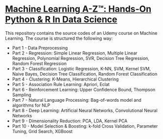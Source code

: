 # [Machine Learning A-Z™: Hands-On Python & R In Data Science](https://www.udemy.com/course/machinelearning/?ranMID=39197&ranEAID=jU79Zysihs4&ranSiteID=jU79Zysihs4-9S2Y3_Z7rbo7Kx2Lzkv7Eg&LSNPUBID=jU79Zysihs4)
This repository contains the source codes of an Udemy course on Machine Learning. The course is structured the following way:
- Part 1 - Data Preprocessing
- Part 2 - Regression: Simple Linear Regression, Multiple Linear Regression, Polynomial Regression, SVR, Decision Tree Regression, Random Forest Regression
- Part 3 - Classification: Logistic Regression, K-NN, SVM, Kernel SVM, Naive Bayes, Decision Tree Classification, Random Forest Classification
- Part 4 - Clustering: K-Means, Hierarchical Clustering
- Part 5 - Association Rule Learning: Apriori, Eclat
- Part 6 - Reinforcement Learning: Upper Confidence Bound, Thompson Sampling
- Part 7 - Natural Language Processing: Bag-of-words model and algorithms for NLP
- Part 8 - Deep Learning: Artificial Neural Networks, Convolutional Neural Networks
- Part 9 - Dimensionality Reduction: PCA, LDA, Kernel PCA
- Part 10 - Model Selection & Boosting: k-fold Cross Validation, Parameter Tuning, Grid Search, XGBoost
